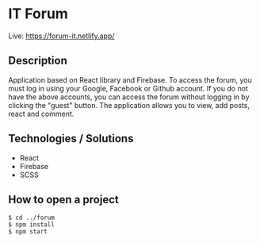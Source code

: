 # IT Forum
Live: https://forum-it.netlify.app/

## Description
Application based on React library and Firebase. To access the forum, you must log in using your Google, Facebook or Github account. If you do not have the above accounts, you can access the forum without logging in by clicking the "guest" button.
The application allows you to view, add posts, react and comment.

## Technologies / Solutions
- React
- Firebase
- SCSS

## How to open a project
```
$ cd ../forum
$ npm install
$ npm start
```
